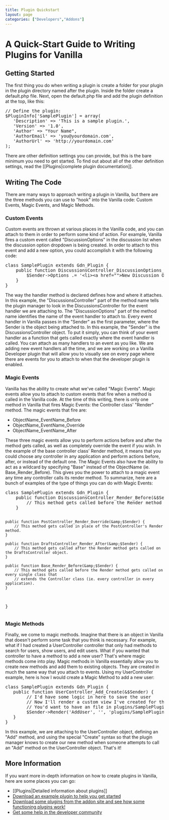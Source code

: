 ```yaml
---
title: Plugin Quickstart
layout: page
categories: ["Developers","Addons"]
---
```


<h1>A Quick-Start Guide to Writing Plugins for Vanilla</h1>
<h2>Getting Started</h2>
<p>The first thing you do when writing a plugin is create a folder for your plugin in the plugin directory named after the plugin. Inside the folder create a default.php file. Next, open the default.php file and add the plugin definition at the top, like this:</p>
<pre lang="php">// Define the plugin:
$PluginInfo['SamplePlugin'] = array(
   'Description' =&gt; 'This is a sample plugin.',
   'Version' =&gt; '1.0',
   'Author' =&gt; "Your Name",
   'AuthorEmail' =&gt; 'you@yourdomain.com',
   'AuthorUrl' =&gt; 'http://yourdomain.com'
);</pre>
<p>There are other definition settings you can provide, but this is the bare minimum you need to get started. To find out about all of the other definition settings, read the [[Plugins|complete plugin documentation]].</p>
<h2>Writing The Code</h2>
<p>There are many ways to approach writing a plugin in Vanilla, but there are the three methods you can use to "hook" into the Vanilla code: Custom Events, Magic Events, and Magic Methods.</p>
<h3>Custom Events</h3>
<p>Custom events are thrown at various places in the Vanilla code, and you can attach to them in order to perform some kind of action. For example, Vanilla fires a custom event called "DiscussionOptions" in the discussion list when the discussion option dropdown is being created. In order to attach to this event and add a new option, you could accomplish it with the following code:</p>
<pre lang="php">class SamplePlugin extends Gdn_Plugin {
    public function DiscussionsController_DiscussionOptions_Handler(&amp;$Sender) {
        $Sender-&gt;Options .= '&lt;li&gt;&lt;a href=""&gt;New Discussion Option&lt;/a&gt;&lt;/li&gt;';
    }
}</pre>
<p>The way the handler method is declared defines how and where it attaches. In this example, the "DiscussionsController" part of the method name tells the plugin manager to look in the DiscussionsController for the event handler we are attaching to. The "DiscussionOptions" part of the method name identifies the name of the event handler to attach to. Every event handler in Vanilla passes in the "Sender" as the first parameter, where the Sender is the object being attached to. In this example, the "Sender" is the DiscussionsController object. To put it simply, you can think of your event handler as a function that gets called exactly where the event handler is called. You can attach as many handlers to an event as you like. We are adding new event handlers all the time, and we are working on a Vanilla Developer plugin that will allow you to visually see on every page where there are events for you to attach to when that the developer plugin is enabled.</p>
<h3>Magic Events</h3>
<p>Vanilla has the ability to create what we've called "Magic Events". Magic events allow you to attach to custom events that fire when a method is called in the Vanilla code. At the time of this writing, there is only one method in Vanilla that fires Magic Events: the Controller class' "Render" method. The magic events that fire are:</p>
<ul>
<li>ObjectName_EventName_Before</li>
<li>ObjectName_EventName_Override</li>
<li>ObjectName_EventName_After</li>
</ul>
<p>These three magic events allow you to perform actions before and after the method gets called, as well as completely override the event if you wish. In the example of the base controller class' Render method, it means that you could choose any controller in any application and perform actions before, after, or instead of the default one. The Magic Events also have the ability to act as a wildcard by specifying "Base" instead of the ObjectName (ie. Base_Render_Before). This gives you the power to attach to a magic event any time any controller calls its render method. To summarize, here are a bunch of examples of the type of things you can do with Magic Events:</p>
<pre lang="php">class SamplePlugin extends Gdn_Plugin {
    public function DiscussionsController_Render_Before(&amp;$Sender) {
        // This method gets called before the Render method gets called on the DiscussionsController object.
    }

    public function PostController_Render_Override(&amp;$Sender) {
        // This method gets called in place of the PostController's Render method. 
    }

    public function DraftsController_Render_After(&amp;$Sender) {
        // This method gets called after the Render method gets called on the DraftsController object.
    }

    public function Base_Render_Before(&amp;$Sender) {
        // This method gets called before the Render method gets called on every single class that 
        // extends the Controller class (ie. every controller in every application).
    }
}</pre>
<h3>Magic Methods</h3>
<p>Finally, we come to magic methods. Imagine that there is an object in Vanilla that doesn't perform some task that you think is necessary. For example, what if I had created a UserController controller that only had methods to search for users, show users, and edit users. What if you wanted that controller to have a method to add a new user? That's where magic methods come into play. Magic methods in Vanilla essentially allow you to create new methods and add them to existing objects. They are created in much the same way that you attach to events. Using my UserController example, here is how I would create a Magic Method to add a new user:</p>
<pre lang="php">class SamplePlugin extends Gdn_Plugin {
   public function UserController_Add_Create(&amp;$Sender) {
        // I'd have some logic in here to save the user
        // Now I'll render a custom view I've created for this new method.<br />        // You'd want to have an file in plugins/SamplePlugin/views/adduser.php.<br />        $Sender-&gt;Render('AddUser', '', 'plugins/SamplePlugin');
   }
}</pre>
<p>In this example, we are attaching to the UserController object, defining an "Add" method, and using the special "Create" syntax so that the plugin manager knows to create our new method when someone attempts to call an "Add" method on the UserController object. That's it!</p>
<h2>More Information</h2>
<p>If you want more in-depth information on how to create plugins in Vanilla, here are some places you can go:</p>
<ul>
<li>[[Plugins|Detailed information about plugins]]</li>
<li><a href="http://www.vanillaforums.org/addon/example-plugin-1.0">Download an example plugin to help you get started</a></li>
<li><a href="../../addons">Download some plugins from the addon site and see how some functioning plugins work!</a></li>
<li><a href="../../discussions">Get some help in the developer community</a></li>
</ul>